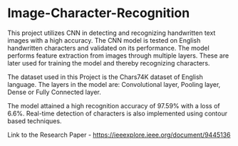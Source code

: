 # Image-Character-Recognition
This project utilizes CNN in detecting and recognizing handwritten text images with a high accuracy. 
The CNN model is tested on English handwritten characters and 
validated on its performance. The model performs feature 
extraction from images through multiple layers. These are later 
used for training the model and thereby recognizing characters.

The dataset used in this Project is the Chars74K dataset of 
English language.
The layers in the model are: Convolutional layer, Pooling 
layer, Dense or Fully Connected layer.

The model attained a high recognition accuracy of 97.59% 
with a loss of 6.6%. Real-time detection of characters is also 
implemented using contour based techniques.

Link to the Research Paper - https://ieeexplore.ieee.org/document/9445136
